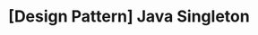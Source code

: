 ---
title: "[Design Pattern] Java Singleton"
permalink: /design-pattern/singleton/
categories: design-pattern
tags: sw-engineering design-pattern solution
toc: true
toc_sticky: true
---